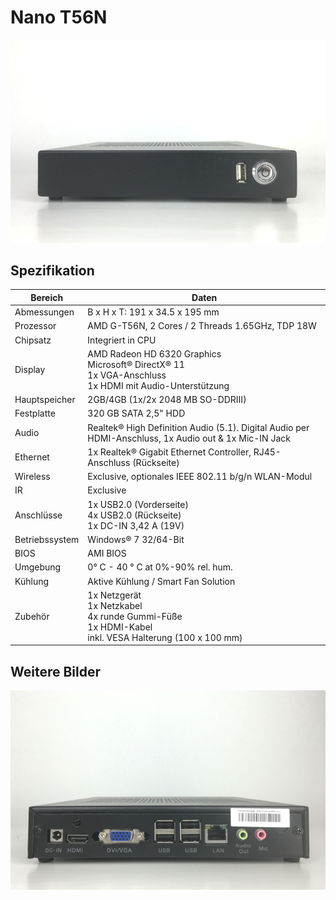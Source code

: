 # Nano T56N

![](../../images/Nano-Frontpanel.jpg "Nano T56N")

## Spezifikation

Bereich               | Daten
--------------------- | -----
Abmessungen           | B x H x T: 191 x 34.5 x 195 mm
Prozessor             | AMD G-T56N, 2 Cores / 2 Threads 1.65GHz, TDP 18W
Chipsatz              | Integriert in CPU
Display               | AMD Radeon HD 6320 Graphics<br>Microsoft® DirectX® 11<br>1x VGA-Anschluss<br>1x HDMI mit Audio-Unterstützung 
Hauptspeicher         | 2GB/4GB (1x/2x 2048 MB SO-DDRIII)
Festplatte            | 320 GB SATA 2,5" HDD
Audio                 | Realtek® High Definition Audio (5.1). Digital Audio per HDMI-Anschluss, 1x Audio out & 1x Mic-IN Jack
Ethernet              | 1x Realtek® Gigabit Ethernet Controller, RJ45-Anschluss (Rückseite)
Wireless              | Exclusive, optionales IEEE 802.11 b/g/n WLAN-Modul
IR                    | Exclusive
Anschlüsse            | 1x USB2.0 (Vorderseite)<br>4x USB2.0 (Rückseite)<br>1x DC-IN 3,42 A (19V)
Betriebssystem        | Windows® 7 32/64-Bit
BIOS                  | AMI BIOS
Umgebung              | 0° C - 40 ° C at 0%-90% rel. hum.
Kühlung               | Aktive Kühlung / Smart Fan Solution
Zubehör               | 1x Netzgerät<br>1x Netzkabel<br>4x runde Gummi-Füße<br>1x HDMI-Kabel<br>inkl. VESA Halterung (100 x 100 mm)

## Weitere Bilder

![](../../images/NanoT56N-Backpanel.jpg "Nano T56N Rückseite")